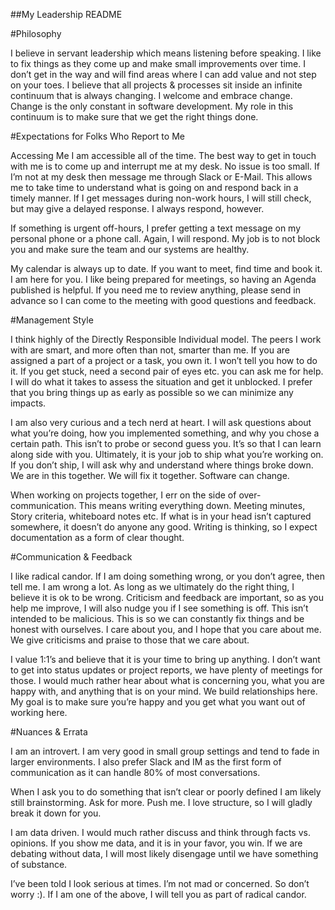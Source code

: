 ##My Leadership README 

#Philosophy

I believe in servant leadership which means listening before speaking. 
I like to fix things as they come up and make small improvements over time. I don’t get in the way and will find areas where I can add value and not step on your toes. I believe that all projects & processes sit inside an infinite continuum that is always changing. I welcome and embrace change. Change is the only constant in software development. My role in this continuum is to make sure that we get the right things done. 

#Expectations for Folks Who Report to Me

Accessing Me
I am accessible all of the time. The best way to get in touch with me is to come up and interrupt me at my desk. No issue is too small. If I’m not at my desk then message me through Slack or E-Mail. This allows me to take time to understand what is going on and respond back in a timely manner. If I get messages during non-work hours, I will still check, but may give a delayed response. I always respond, however.

If something is urgent off-hours, I prefer getting a text message on my personal phone or a phone call. Again, I will respond. My job is to not block you and make sure the team and our systems are healthy.

My calendar is always up to date. If you want to meet, find time and book it. I am here for you. I like being prepared for meetings, so having an Agenda published is helpful. If you need me to review anything, please send in advance so I can come to the meeting with good questions and feedback.

#Management Style

I think highly of the Directly Responsible Individual model. The peers I work with are smart, and more often than not, smarter than me. If you are assigned a part of a project or a task, you own it. I won’t tell you how to do it. If you get stuck, need a second pair of eyes etc. you can ask me for help. I will do what it takes to assess the situation and get it unblocked. I prefer that you bring things up as early as possible so we can minimize any impacts. 

I am also very curious and a tech nerd at heart. I will ask questions about what you’re doing, how you implemented something, and why you chose a certain path. This isn’t to probe or second guess you. It’s so that I can learn along side with you. Ultimately, it is your job to ship what you’re working on. If you don’t ship, I will ask why and understand where things broke down. We are in this together. We will fix it together. Software can change.

When working on projects together, I err on the side of over-communication. This means writing everything down. Meeting minutes, Story criteria, whiteboard notes etc. If what is in your head isn’t captured somewhere, it doesn’t do anyone any good. Writing is thinking, so I expect documentation as a form of clear thought.

#Communication & Feedback

I like radical candor. If I am doing something wrong, or you don’t agree, then tell me. I am wrong a lot. As long as we ultimately do the right thing, I believe it is ok to be wrong. Criticism and feedback are important, so as you help me improve, I will also nudge you if I see something is off. This isn’t intended to be malicious. This is so we can constantly fix things and be honest with ourselves. I care about you, and I hope that you care about me. We give criticisms and praise to those that we care about.

I value 1:1’s and believe that it is your time to bring up anything. I don’t want to get into status updates or project reports, we have plenty of meetings for those. I would much rather hear about what is concerning you, what you are happy with, and anything that is on your mind. We build relationships here. My goal is to make sure you’re happy and you get what you want out of working here. 

 
#Nuances & Errata

I am an introvert. I am very good in small group settings and tend to fade in larger environments. I also prefer Slack and IM as the first form of communication as it can handle 80% of most conversations. 

When I ask you to do something that isn’t clear or poorly defined I am likely still brainstorming. Ask for more. Push me. I love structure, so I will gladly break it down for you.

I am data driven. I would much rather discuss and think through facts vs. opinions. If you show me data, and it is in your favor, you win. If we are debating without data, I will most likely disengage until we have something of substance.

I’ve been told I look serious at times. I’m not mad or concerned. So don’t worry :). If I am one of the above, I will tell you as part of radical candor.


